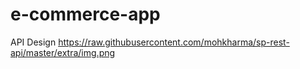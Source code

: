 # e-commerce-app
API Design
https://raw.githubusercontent.com/mohkharma/sp-rest-api/master/extra/img.png
